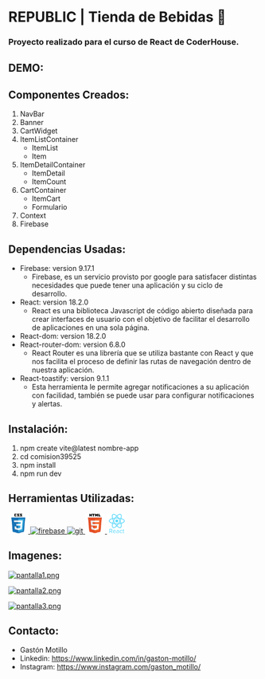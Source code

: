 # REPUBLIC | Tienda de Bebidas 🥂
### Proyecto realizado para el curso de React de CoderHouse.

</hr>

## DEMO: 

</hr>

## Componentes Creados: 
1. NavBar
2. Banner
3. CartWidget
4. ItemListContainer
    * ItemList
    * Item
5. ItemDetailContainer
    * ItemDetail
    * ItemCount
6. CartContainer
    * ItemCart
    * Formulario
7. Context
8. Firebase

</hr>

## Dependencias Usadas: 
* Firebase: version 9.17.1
    * Firebase, es un servicio provisto por google para satisfacer distintas necesidades que puede tener una aplicación y su ciclo de desarrollo.  
* React: version 18.2.0
    * React es una biblioteca Javascript de código abierto diseñada para crear interfaces de usuario con el objetivo de facilitar el desarrollo de aplicaciones en una sola página. 
* React-dom: version 18.2.0
* React-router-dom: version 6.8.0
    * React Router es una librería que se utiliza bastante con React y que nos facilita el proceso de definir las rutas de navegación dentro de nuestra aplicación.
* React-toastify: version 9.1.1
    * Esta herramienta le permite agregar notificaciones a su aplicación con facilidad, también se puede usar para configurar notificaciones y alertas. 
    
</hr>

## Instalación:
 1. npm create vite@latest nombre-app
 2. cd comision39525
 3. npm install
 4. npm run dev

 </hr>

## Herramientas Utilizadas:
<p align="left"> <a href="https://www.w3schools.com/css/" target="_blank" rel="noreferrer"> <img src="https://raw.githubusercontent.com/devicons/devicon/master/icons/css3/css3-original-wordmark.svg" alt="css3" width="40" height="40"/> </a> <a href="https://firebase.google.com/" target="_blank" rel="noreferrer"> <img src="https://www.vectorlogo.zone/logos/firebase/firebase-icon.svg" alt="firebase" width="40" height="40"/> </a> <a href="https://git-scm.com/" target="_blank" rel="noreferrer"> <img src="https://www.vectorlogo.zone/logos/git-scm/git-scm-icon.svg" alt="git" width="40" height="40"/> </a> <a href="https://www.w3.org/html/" target="_blank" rel="noreferrer"> <img src="https://raw.githubusercontent.com/devicons/devicon/master/icons/html5/html5-original-wordmark.svg" alt="html5" width="40" height="40"/> </a> <a href="https://reactjs.org/" target="_blank" rel="noreferrer"> <img src="https://raw.githubusercontent.com/devicons/devicon/master/icons/react/react-original-wordmark.svg" alt="react" width="40" height="40"/> </a> </p>
    

</hr>

## Imagenes:

[![pantalla1.png](https://i.postimg.cc/9XKpr3FN/pantalla1.png)](https://postimg.cc/gryRTThv)

[![pantalla2.png](https://i.postimg.cc/J7sbZTsD/pantalla2.png)](https://postimg.cc/qgdhdxX4)

[![pantalla3.png](https://i.postimg.cc/zB19KLj3/pantalla3.png)](https://postimg.cc/PL23k50k)

</hr>

## Contacto:
* Gastón Motillo
* Linkedin: https://www.linkedin.com/in/gaston-motillo/
* Instagram: https://www.instagram.com/gaston_motillo/
